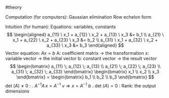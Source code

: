 #theory 

Computation (for computers):
	Gaussian elimination
	Row echelon form

Intuition (for human):
	Equations: variables, constants
	$$
	\begin{aligned}
	a_{11} \ x_1 + a_{12} \ x_2 + a_{13} \ x_3 &= b_1 \\
	a_{21} \ x_1 + a_{22} \ x_2 + a_{23} \ x_3 &= b_2 \\
	a_{31} \ x_1 + a_{32} \ x_2 + a_{33} \ x_3 &= b_3
	\end{aligned}
	$$
	Vector equation: $A x = b$ 
		A: coefficient matrix -> the transformation
		x: variable vector -> the initial vector
		b: constant vector -> the result vector
	$$
	\begin{bmatrix}
	a_{11} \; a_{12} \; a_{13} \\
	a_{21} \; a_{22} \; a_{23} \\
	a_{31} \; a_{32} \; a_{33}
	\end{bmatrix}
	\begin{bmatrix}
	x_1 \\ x_2 \\ x_3
	\end{bmatrix}
	=
	\begin{bmatrix}
	b_1 \\ b_2 \\ b_3
	\end{bmatrix}
	$$
		$\det\! \left( A \right) \neq 0$ :
		.
			$A^{-1} A \, x = A^{-1} \ v \Rightarrow x = A^{-1} \ b$ 
		.
		$\det\! \left( A \right) = 0$ :
			Rank: the output dimensions